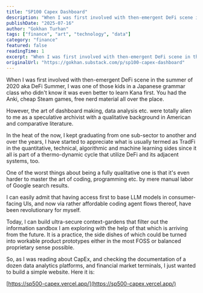 ```yaml
---
title: "SP100 Capex Dashboard"
description: "When I was first involved with then-emergent DeFi scene in the summer of 2020 aka DeFi Summer, I was one of those kids in a Japanese grammar class who didn't know it was even better to learn Kana first."
publishDate: "2025-07-16"
author: "Gokhan Turhan"
tags: ["finance", "art", "technology", "data"]
category: "finance"
featured: false
readingTime: 1
excerpt: "When I was first involved with then-emergent DeFi scene in the summer of 2020 aka DeFi Summer, I was one of those kids in a Japanese grammar class who didn't know it was even better to learn Kana firs..."
originalUrl: "https://gokhan.substack.com/p/sp100-capex-dashboard"
---
```


When I was first involved with then-emergent DeFi scene in the summer of 2020 aka DeFi Summer, I was one of those kids in a Japanese grammar class who didn't know it was even better to learn Kana first. You had the Anki, cheap Steam games, free nerd material all over the place.

However, the art of dashboard making, data analysis etc. were totally alien to me as a speculative archivist with a qualitative background in American and comparative literature.

In the heat of the now, I kept graduating from one sub-sector to another and over the years, I have started to appreciate what is usually termed as TradFi in the quantitative, technical, algorithmic and machine learning sides since it all is part of a thermo-dynamic cycle that utilize DeFi and its adjacent systems, too.

One of the worst things about being a fully qualitative one is that it's even harder to master the art of coding, programming etc. by mere manual labor of Google search results.

I can easily admit that having access first to base LLM models in consumer-facing UIs, and now via rather affordable coding agent flows thereof, have been revolutionary for myself.

Today, I can build ultra-secure context-gardens that filter out the information sandbox I am exploring with the help of that which is arriving from the future. It is a practice, the side dishes of which could be turned into workable product prototypes either in the most FOSS or balanced proprietary sense possible.

So, as I was reading about CapEx, and checking the documentation of a dozen data analytics platforms, and financial market terminals, I just wanted to build a simple website. Here it is:

[https://sp500-capex.vercel.app/](https://sp500-capex.vercel.app/)